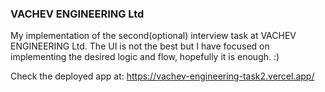 ### VACHEV ENGINEERING Ltd

My implementation of the second(optional) interview task at VACHEV ENGINEERING Ltd. The UI is not the best but I have focused on implementing the desired logic and flow, hopefully it is enough. :)

Check the deployed app at: https://vachev-engineering-task2.vercel.app/
